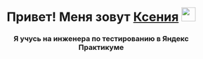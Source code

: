 <h1 align="center">Привет! Меня зовут <a href="https://daniilshat.ru/" target="_blank">Ксения</a> 
<img src="https://github.com/blackcater/blackcater/raw/main/images/Hi.gif" height="32"/></h1>
<h3 align="center"> Я учусь на инженера по тестированию в Яндекс Практикуме </h3>
